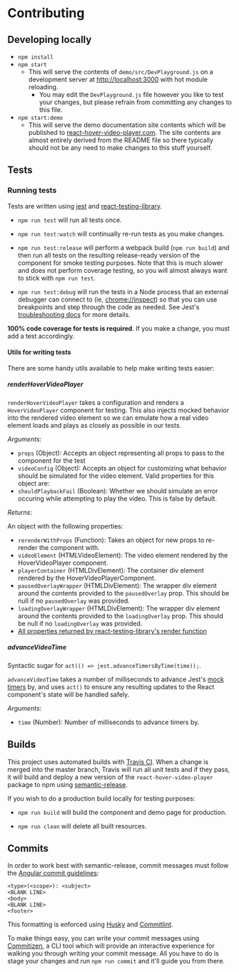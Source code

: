 # Contributing

## Developing locally

- `npm install`
- `npm start`
  - This will serve the contents of `demo/src/DevPlayground.js` on a development server at [http://localhost:3000](http://localhost:3000) with hot module reloading.
    - You may edit the `DevPlayground.js` file however you like to test your changes, but please refrain from committing any changes to this file.
- `npm start:demo`
  - This will serve the demo documentation site contents which will be published to [react-hover-video-player.com](https://react-hover-video-player.com). The site contents are almost entirely derived from the README file so there typically should not be any need to make changes to this stuff yourself.

## Tests

### Running tests

Tests are written using [jest](https://github.com/facebook/jest) and [react-testing-library](https://github.com/testing-library/react-testing-library).

- `npm run test` will run all tests once.

- `npm run test:watch` will continually re-run tests as you make changes.

- `npm run test:release` will perform a webpack build (`npm run build`) and then run all tests on the resulting release-ready version of the component for smoke testing purposes. Note that this is much slower and does not perform coverage testing, so you will almost always want to stick with `npm run test`.

- `npm run test:debug` will run the tests in a Node process that an external debugger can connect to (ie, <chrome://inspect>) so that you can use breakpoints and step through the code as needed. See Jest's [troubleshooting docs](https://jestjs.io/docs/troubleshooting) for more details.

 **100% code coverage for tests is required**. If you make a change, you must add a test accordingly.

#### Utils for writing tests

There are some handy utils available to help make writing tests easier:

##### renderHoverVideoPlayer

`renderHoverVideoPlayer` takes a configuration and renders a `HoverVideoPlayer` component for testing. This also injects mocked behavior into the rendered video element so we can emulate how a real video element loads and plays as closely as possible in our tests.

*Arguments*:

- `props` (Object): Accepts an object representing all props to pass to the component for the test
- `videoConfig` (Object): Accepts an object for customizing what behavior should be simulated for the video element. Valid properties for this object are:
- `shouldPlaybackFail` (Boolean): Whether we should simulate an error occuring while attempting to play the video. This is false by default.

*Returns*:

An object with the following properties:

- `rerenderWithProps` (Function): Takes an object for new props to re-render the component with.
- `videoElement` (HTMLVideoElement): The video element rendered by the HoverVideoPlayer component.
- `playerContainer` (HTMLDivElement): The container div element rendered by the HoverVideoPlayerComponent.
- `pausedOverlayWrapper` (HTMLDivElement): The wrapper div element around the contents provided to the `pausedOverlay` prop. This should be null if no `pausedOverlay` was provided.
- `loadingOverlayWrapper` (HTMLDivElement): The wrapper div element around the contents provided to the `loadingOverlay` prop. This should be null if no `loadingOverlay` was provided.
- [All properties returned by react-testing-library's render function](https://testing-library.com/docs/react-testing-library/api#render-result)

##### advanceVideoTime

Syntactic sugar for `act(() => jest.advanceTimersByTime(time));`.

`advanceVideoTime` takes a number of milliseconds to advance Jest's [mock timers](https://jestjs.io/docs/jest-object#mock-timers) by, and uses `act()` to ensure any resulting updates to the React component's state will be handled safely.

*Arguments*:

- `time` (Number): Number of milliseconds to advance timers by.

## Builds

This project uses automated builds with [Travis CI](https://travis-ci.com/). When a change is merged into the master branch, Travis will run all unit tests and if they pass, it will build and deploy a new version of the `react-hover-video-player` package to npm using [semantic-release](https://semantic-release.gitbook.io/semantic-release/).

If you wish to do a production build locally for testing purposes:

- `npm run build` will build the component and demo page for production.

- `npm run clean` will delete all built resources.

## Commits

In order to work best with semantic-release, commit messages must follow the [Angular commit guidelines](https://github.com/angular/angular.js/blob/master/DEVELOPERS.md#-git-commit-guidelines):

```text
<type>(<scope>): <subject>
<BLANK LINE>
<body>
<BLANK LINE>
<footer>
```

This formatting is enforced using [Husky](https://github.com/typicode/husky) and [Commitlint](https://github.com/conventional-changelog/commitlint).

To make things easy, you can write your commit messages using [Commitizen](https://github.com/commitizen/cz-cli), a CLI tool which will provide an interactive experience for walking you through writing your commit message. All you have to do is stage your changes and run `npm run commit` and it'll guide you from there.
